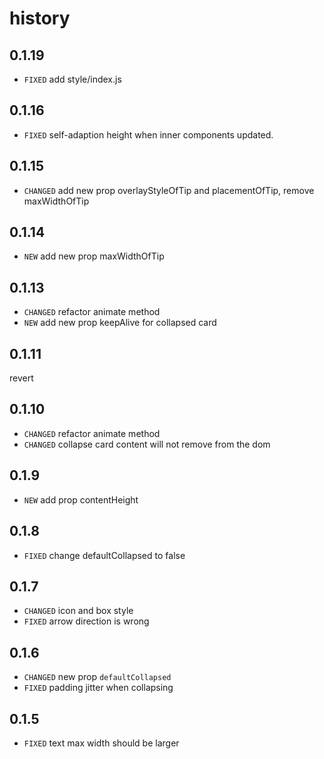 # history
## 0.1.19
* `FIXED` add style/index.js

## 0.1.16

* `FIXED` self-adaption height when inner components updated.

## 0.1.15
* `CHANGED` add new prop overlayStyleOfTip and placementOfTip, remove maxWidthOfTip

## 0.1.14
* `NEW` add new prop maxWidthOfTip

## 0.1.13
* `CHANGED` refactor animate method
* `NEW` add new prop keepAlive for collapsed card

## 0.1.11
revert

## 0.1.10
* `CHANGED` refactor animate method
* `CHANGED` collapse card content will not remove from the dom

## 0.1.9

* `NEW` add prop contentHeight

## 0.1.8
* `FIXED` change defaultCollapsed to false

## 0.1.7
* `CHANGED` icon and box style
* `FIXED` arrow direction is wrong

## 0.1.6

* `CHANGED` new prop `defaultCollapsed`
* `FIXED` padding jitter when collapsing

## 0.1.5

* `FIXED` text max width should be larger
